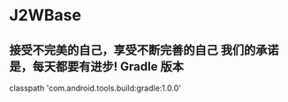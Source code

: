 # J2WBase
接受不完美的自己，享受不断完善的自己 我们的承诺是，每天都要有进步!
Gradle 版本
----------
classpath 'com.android.tools.build:gradle:1.0.0'



